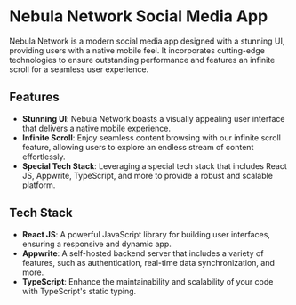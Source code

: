 # Nebula Network Social Media App

Nebula Network is a modern social media app designed with a stunning UI, providing users with a native mobile feel. It incorporates cutting-edge technologies to ensure outstanding performance and features an infinite scroll for a seamless user experience.

## Features

- **Stunning UI**: Nebula Network boasts a visually appealing user interface that delivers a native mobile experience.
- **Infinite Scroll**: Enjoy seamless content browsing with our infinite scroll feature, allowing users to explore an endless stream of content effortlessly.
- **Special Tech Stack**: Leveraging a special tech stack that includes React JS, Appwrite, TypeScript, and more to provide a robust and scalable platform.

## Tech Stack

- **React JS**: A powerful JavaScript library for building user interfaces, ensuring a responsive and dynamic app.
- **Appwrite**: A self-hosted backend server that includes a variety of features, such as authentication, real-time data synchronization, and more.
- **TypeScript**: Enhance the maintainability and scalability of your code with TypeScript's static typing.
